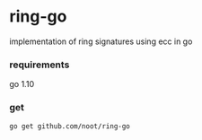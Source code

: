 # ring-go
implementation of ring signatures using ecc in go

### requirements
go 1.10

### get
`go get github.com/noot/ring-go`

